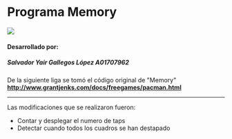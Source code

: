 # Programa Memory
![](http://assets.stickpng.com/images/580b57fcd9996e24bc43c317.png)
#### Desarrollado por:
##### Salvador Yair Gallegos López A01707962
De la siguiente liga se tomó el código original de "Memory"
**http://www.grantjenks.com/docs/freegames/pacman.html**

------------
Las modificaciones que se realizaron fueron:
- Contar y desplegar el numero de taps
- Detectar cuando todos los cuadros se han destapado